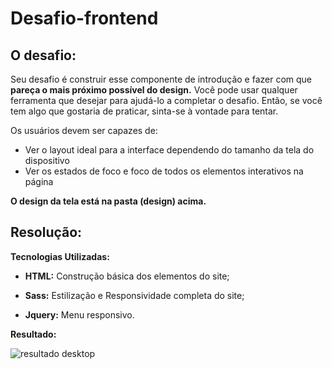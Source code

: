 # Desafio-frontend

## O desafio:

Seu desafio é construir esse componente de introdução e fazer com que __pareça o mais próximo possível do design.__ Você pode usar qualquer ferramenta que desejar para ajudá-lo a completar o desafio. Então, se você tem algo que gostaria de praticar, sinta-se à vontade para tentar.

Os usuários devem ser capazes de:

* Ver o layout ideal para a interface dependendo do tamanho da tela do dispositivo
* Ver os estados de foco e foco de todos os elementos interativos na página

__O design da tela está na pasta (design) acima.__

## Resolução:

__Tecnologias Utilizadas:__

* __HTML:__ Construção básica dos elementos do site;

* __Sass:__ Estilização e Responsividade completa do site;

* __Jquery:__ Menu responsivo.

__Resultado:__

![resultado desktop](https://github.com/GustavoSachetto/Desafio-frontend/assets/136517074/053d9920-dbfd-4307-ad18-cd1ea3b52069)


